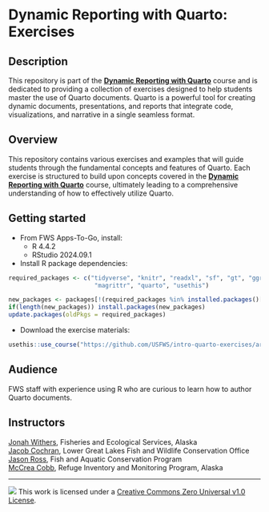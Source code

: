 # Dynamic Reporting with Quarto: Exercises

## Description

This repository is part of the [**Dynamic Reporting with Quarto**](https://github.com/USFWS/intro-to-quarto) course and is dedicated to providing a collection of exercises designed to help students master the use of Quarto documents. Quarto is a powerful tool for creating dynamic documents, presentations, and reports that integrate code, visualizations, and narrative in a single seamless format.

## Overview

This repository contains various exercises and examples that will guide students through the fundamental concepts and features of Quarto. Each exercise is structured to build upon concepts covered in the [**Dynamic Reporting with Quarto**](https://github.com/USFWS/intro-to-quarto) course, ultimately leading to a comprehensive understanding of how to effectively utilize Quarto. 

## Getting started

-   From FWS Apps-To-Go, install:
    -   R 4.4.2
    -   RStudio 2024.09.1
-   Install R package dependencies:

``` r
required_packages <- c("tidyverse", "knitr", "readxl", "sf", "gt", "ggrepel", 
                        "magrittr", "quarto", "usethis")

new_packages <- packages[!(required_packages %in% installed.packages()[,"Package"])]
if(length(new_packages)) install.packages(new_packages)
update.packages(oldPkgs = required_packages)
```

-   Download the exercise materials:

``` r
usethis::use_course("https://github.com/USFWS/intro-quarto-exercises/archive/refs/heads/main.zip")
```

## Audience

FWS staff with experience using R who are curious to learn how to author
Quarto documents.

## Instructors

[Jonah Withers](mailto:jonah_withers@fws.gov), Fisheries and Ecological
Services, Alaska\
[Jacob Cochran](mailto:jacob_cochran@fws.gov), Lower Great Lakes Fish
and Wildlife Conservation Office\
[Jason Ross](mailto:jason_ross@fws.gov), Fish and Aquatic Conservation
Program\
[McCrea Cobb](mailto:mccrea_cobb@fws.gov), Refuge Inventory and
Monitoring Program, Alaska

------------------------------------------------------------------------

![](https://i.creativecommons.org/l/by/4.0/88x31.png) This work is licensed under a [Creative Commons Zero Universal v1.0 License](https://creativecommons.org/publicdomain/zero/1.0/).
